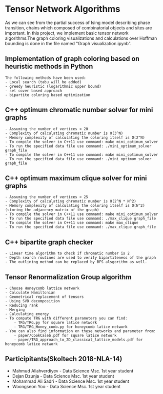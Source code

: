# Tensor Network Algorithms
As we can see from the partial success of Ising model describing phase transition, chains which composed of combinatorial objects and sites are important. In this project, we implement basic tensor network algorithms.The graph coloring visualizations and calculations over Hoffman bounding is done in the file named "Graph visualization.ipynb".

## Implementation of graph coloring based on heuristic methods in Python
    The following methods have been used:
    - Local search (tabu will be added)
    - greedy heuristic (logarithmic upper bound)
    - set cover based approach
    - bipartite coloring based optimization

## C++ optimum chromatic number solver for mini graphs
    - Assuming the number of vertices < 20
    - Complexity of calculating chromatic number is O(3^N)
    - Memory complexity of calculating the coloring itself is O(2^N)
    - To compile the solver in C++11 use command: make mini_optimum_solver
    - To run the specified data file use command: ./mini_optimum_solver graph_file
    - To compile the solver in C++11 use command: make mini_optimum_solver
    - To run the specified data file use command: ./mini_optimum_solver graph_file

## C++ optimum maximum clique solver for mini graphs
    - Assuming the number of vertices < 25
    - Complexity of calculating chromatic number is O(2^N * N^2)
    - Memory complexity of calculating the coloring itself is O(N^2) (storing the adjacency matrix of the graph)
    - To compile the solver in C++11 use command: make mini_optimum_solver
    - To run the specified data file use command: ./max_clique graph_file
    - To compile the solver in C++11 use command: make max_clique
    - To run the specified data file use command: ./max_clique graph_file

## C++ bipartite graph checker
    - Linear time algorithm to check if chromatic number is 2
    - Depth search routines are used to verify bipartiteness of the graph
    - The outlining method can be replaced by BFS alsgorithm as well.

## Tensor Renormalization Group algorithm

    - Choose Honeycomb lattice network
    - Calculate Hamiltonian
    - Geometrical replacement of tensors
    - Using SVD decomposition
    - Reducing rank
    - Merging
    - Calculating energy
    - To compute TRG with different parameters you can find:
        - TRG/TRG.py for square latice network
        - TRG/TRG_Honey_comb.py for honeycomb latice network
    - You can also find information on these networks and parameter from:
        - paper/CookCaleb.pdf for square latice network
        - paper/TRG_approach_to_2D_classical_lattice_models.pdf for honeycomb latice network


## Participitants(Skoltech 2018-NLA-14)
- Mahmud Allahverdiyev - Data Science Msc. 1st year student
- Dejan Dzunja - Data Science Msc. 1st year student
- Mohammad Ali Sadri - Data Science Msc. 1st year student
- Woongseon Yoo - Data Science Msc. 1st year student



